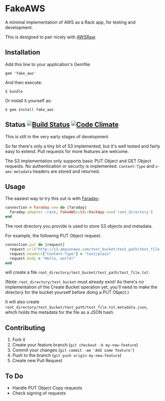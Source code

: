 # FakeAWS

A minimal implementation of AWS as a Rack app, for testing and development.

This is designed to pair nicely with [AWSRaw](https://github.com/envato/awsraw).


## Installation

Add this line to your application's Gemfile:

    gem 'fake_aws'

And then execute:

    $ bundle

Or install it yourself as:

    $ gem install fake_aws


## Status [![Build Status](https://travis-ci.org/envato/fake_aws.png)](https://travis-ci.org/envato/fake_aws) [![Code Climate](https://codeclimate.com/github/envato/fake_aws.png)](https://codeclimate.com/github/envato/fake_aws)

This is still in the very early stages of development.

So far there's only a tiny bit of S3 implemented, but it's well tested and
fairly easy to extend. Pull requests for more features are welcome.

The S3 implementation only supports basic PUT Object and GET Object requests.
No authentication or security is implemented.  `Content-Type` and
`x-amz-metadata` headers are stored and returned.


## Usage

The easiest way to try this out is with [Faraday](https://github.com/lostisland/faraday):

```ruby
connection = Faraday.new do |faraday|
  faraday.adapter :rack, FakeAWS::S3::RackApp.new('root_directory')
end
```

The root directory you provide is used to store S3 objects and metadata.

For example, the following PUT Object request:

```ruby
connection.put do |request|
  request.url("http://s3.amazonaws.com/test_bucket/test_path/test_file.txt")
  request.headers["Content-Type"] = "text/plain"
  request.body = "Hello, world!"
end
```

will create a file `root_directory/test_bucket/test_path/test_file.txt`.

(Note: `root_directory/test_bucket` must already exist! As there's no
implementation of the Create Bucket operation yet, you'll need to make the
directory for the bucket yourself before doing a PUT Object.)

It will also create
`root_directory/test_bucket/test_path/test_file.txt.metadata.json`, which holds
the metadata for the file as a JSON hash.


## Contributing

1. Fork it
2. Create your feature branch (`git checkout -b my-new-feature`)
3. Commit your changes (`git commit -am 'Add some feature'`)
4. Push to the branch (`git push origin my-new-feature`)
5. Create new Pull Request

## To Do

- Handle PUT Object Copy requests
- Check signing of requests


